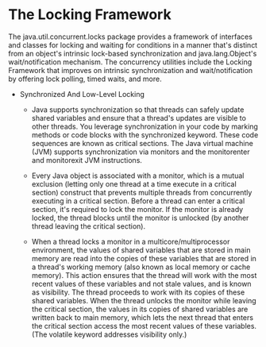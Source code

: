# The Locking Framework

The java.util.concurrent.locks package provides a framework of interfaces and
classes for locking and waiting for conditions in a manner that's distinct from an
object's intrinsic lock-based synchronization and java.lang.Object's wait/notification
mechanism. The concurrency utilities include the Locking Framework that improves on
intrinsic synchronization and wait/notification by offering lock polling, timed waits,
and more.

* Synchronized And Low-Level Locking
    * Java supports synchronization so that threads can safely update shared variables
      and ensure that a thread's updates are visible to other threads. You leverage
      synchronization in your code by marking methods or code blocks with the
      synchronized keyword. These code sequences are known as critical sections.
      The Java virtual machine (JVM) supports synchronization via monitors and the
      monitorenter and monitorexit JVM instructions.

    * Every Java object is associated with a monitor, which is a mutual exclusion (letting only
      one thread at a time execute in a critical section) construct that prevents multiple threads
      from concurrently executing in a critical section. Before a thread can enter a critical
      section, it's required to lock the monitor. If the monitor is already locked, the thread
      blocks until the monitor is unlocked (by another thread leaving the critical section).
      
    * When a thread locks a monitor in a multicore/multiprocessor environment, the
      values of shared variables that are stored in main memory are read into the copies
      of these variables that are stored in a thread's working memory (also known as local
      memory or cache memory). This action ensures that the thread will work with the
      most recent values of these variables and not stale values, and is known as visibility.
      The thread proceeds to work with its copies of these shared variables. When the
      thread unlocks the monitor while leaving the critical section, the values in its copies
      of shared variables are written back to main memory, which lets the next thread
      that enters the critical section access the most recent values of these variables. (The
      volatile keyword addresses visibility only.)


